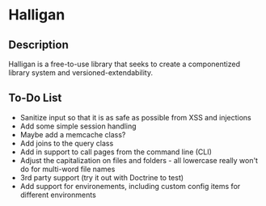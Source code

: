 Halligan
========

Description
-----------
Halligan is a free-to-use library that seeks to create a componentized library system and versioned-extendability.

To-Do List
----------
*	Sanitize input so that it is as safe as possible from XSS and injections
*	Add some simple session handling
*	Maybe add a memcache class?
*	Add joins to the query class
*	Add in support to call pages from the command line (CLI)
*	Adjust the capitalization on files and folders - all lowercase really won't do for multi-word file names
*	3rd party support (try it out with Doctrine to test)
*	Add support for environements, including custom config items for different environments